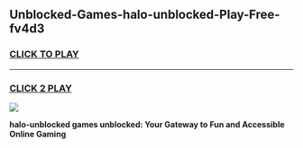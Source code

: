 
## Unblocked-Games-halo-unblocked-Play-Free-fv4d3
<h3>
<a href="https://premium76.site?title=halo-unblocked&ref=20M">CLICK TO PLAY</a></h3>
<hr>

<h3>
<a href="https://premium76.site?title=halo-unblocked&ref=20M">CLICK 2 PLAY</a>
  
</h3>

<a href="https://premium76.site?title=halo-unblocked&ref=19M"><img src="https://clearcache.store/games.png"></a>


**halo-unblocked games unblocked: Your Gateway to Fun and Accessible Online Gaming**
